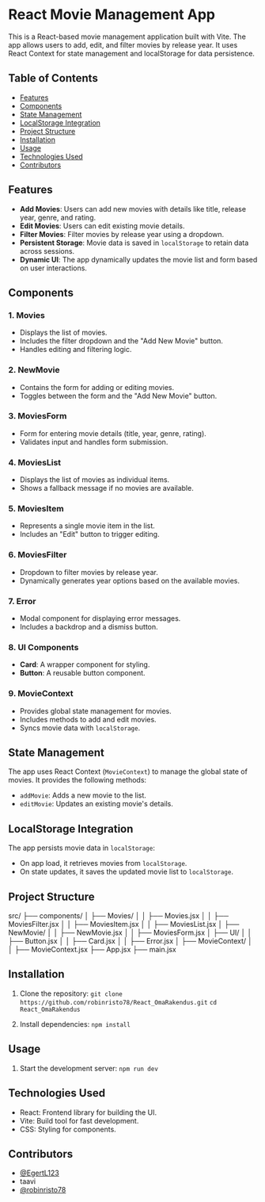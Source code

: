# React Movie Management App

This is a React-based movie management application built with Vite. The app allows users to add, edit, and filter movies by release year. It uses React Context for state management and localStorage for data persistence.

## Table of Contents
- [Features](#features)
- [Components](#components)
- [State Management](#state-management)
- [LocalStorage Integration](#localstorage-integration)
- [Project Structure](#project-structure)
- [Installation](#installation)
- [Usage](#usage)
- [Technologies Used](#technologies-used)
- [Contributors](#contributors)

## Features

- **Add Movies**: Users can add new movies with details like title, release year, genre, and rating.
- **Edit Movies**: Users can edit existing movie details.
- **Filter Movies**: Filter movies by release year using a dropdown.
- **Persistent Storage**: Movie data is saved in `localStorage` to retain data across sessions.
- **Dynamic UI**: The app dynamically updates the movie list and form based on user interactions.

## Components

### 1. **Movies**
- Displays the list of movies.
- Includes the filter dropdown and the "Add New Movie" button.
- Handles editing and filtering logic.

### 2. **NewMovie**
- Contains the form for adding or editing movies.
- Toggles between the form and the "Add New Movie" button.

### 3. **MoviesForm**
- Form for entering movie details (title, year, genre, rating).
- Validates input and handles form submission.

### 4. **MoviesList**
- Displays the list of movies as individual items.
- Shows a fallback message if no movies are available.

### 5. **MoviesItem**
- Represents a single movie item in the list.
- Includes an "Edit" button to trigger editing.

### 6. **MoviesFilter**
- Dropdown to filter movies by release year.
- Dynamically generates year options based on the available movies.

### 7. **Error**
- Modal component for displaying error messages.
- Includes a backdrop and a dismiss button.

### 8. **UI Components**
- **Card**: A wrapper component for styling.
- **Button**: A reusable button component.

### 9. **MovieContext**
- Provides global state management for movies.
- Includes methods to add and edit movies.
- Syncs movie data with `localStorage`.

## State Management

The app uses React Context (`MovieContext`) to manage the global state of movies. It provides the following methods:
- `addMovie`: Adds a new movie to the list.
- `editMovie`: Updates an existing movie's details.

## LocalStorage Integration

The app persists movie data in `localStorage`:
- On app load, it retrieves movies from `localStorage`.
- On state updates, it saves the updated movie list to `localStorage`.

## Project Structure
src/
├── components/
│ ├── Movies/
│ │ ├── Movies.jsx
│ │ ├── MoviesFilter.jsx
│ │ ├── MoviesItem.jsx
│ │ ├── MoviesList.jsx
│ ├── NewMovie/
│ │ ├── NewMovie.jsx
│ │ ├── MoviesForm.jsx
│ ├── UI/
│ │ ├── Button.jsx
│ │ ├── Card.jsx
│ │ ├── Error.jsx
│ ├── MovieContext/
│ │ ├── MovieContext.jsx
├── App.jsx
├── main.jsx

## Installation

1. Clone the repository:
```git clone https://github.com/robinristo78/React_OmaRakendus.git```
```cd React_OmaRakendus```

2. Install dependencies:
    ```npm install```

## Usage
1. Start the development server:
    ```npm run dev```

## Technologies Used
- React: Frontend library for building the UI.
- Vite: Build tool for fast development.
- CSS: Styling for components.

## Contributors
- [@EgertL123](https://github.com/EgertL123)
- taavi
- [@robinristo78](https://github.com/robinristo78)

